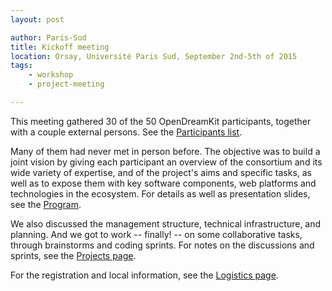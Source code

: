 ```yaml
---
layout: post

author: Paris-Sud
title: Kickoff meeting
location: Orsay, Université Paris Sud, September 2nd-5th of 2015
tags:
    - workshop
    - project-meeting

---
```


This meeting gathered 30 of the 50 OpenDreamKit participants, together
with a couple external persons. See the [Participants
list](/meetings/2015-09-02-Kickoff/participants).

Many of them had never met in person before. The objective was to build
a joint vision by giving each participant an overview of the
consortium and its wide variety of expertise, and of the project's
aims and specific tasks, as well as to expose them with key software
components, web platforms and technologies in the ecosystem. For
details as well as presentation slides, see the
[Program](/meetings/2015-09-02-Kickoff/program).

We also discussed the management structure, technical infrastructure,
and planning. And we got to work -- finally! -- on some collaborative
tasks, through brainstorms and coding sprints. For notes on the
discussions and sprints, see the [Projects
page](/meetings/2015-09-02-Kickoff/projects).

For the registration and local information, see the [Logistics
page](/meetings/2015-09-02-Kickoff/logistics).
